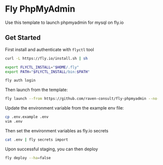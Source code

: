 # Fly PhpMyAdmin

Use this template to launch phpmyadmin for mysql on fly.io

## Get Started

First install and authenticate with `flyctl` tool

```sh
curl -L https://fly.io/install.sh | sh

export FLYCTL_INSTALL="$HOME/.fly"
export PATH="$FLYCTL_INSTALL/bin:$PATH"

fly auth login
```

Then launch from the template:

```sh
fly launch --from https://github.com/raven-consult/fly-phpmyadmin --no-deploy
```

Update the environment variable from the example env file:

```sh
cp .env.example .env
vim .env
```

Then set the environment variables as fly.io secrets

```sh
cat .env | fly secrets import
```

Upon successful staging, you can then deploy

```sh
fly deploy --ha=false
```
